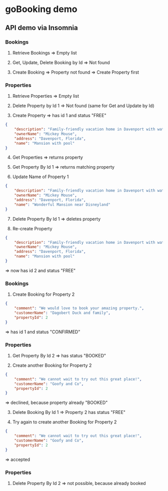 
# goBooking demo

## API demo via Insomnia

### Bookings

1. Retrieve Bookings => Empty list

2. Get, Update, Delete Booking by Id => Not found

3. Create Booking => Property not found => Create Property first

### Properties

1. Retrieve Properties => Empty list

2. Delete Property by Id 1 => Not found (same for Get and Update by Id)

3. Create Property => has id 1 and status "FREE"
```json
{
	"description": "Family-friendly vacation home in Davenport with water park.",
	"ownerName": "Mickey Mouse",
	"address": "Davenport, Florida",
	"name": "Mansion with pool"
}
```

4. Get Properties => returns property

5. Get Property By Id 1 => returns matching property

6. Update Name of Property 1
```json
{
    "description": "Family-friendly vacation home in Davenport with water park.",
	"ownerName": "Mickey Mouse",
	"address": "Davenport, Florida",
	"name": "Wonderful Mansion near Disneyland"
}
```

7. Delete Property By Id 1 => deletes property

8. Re-create Property
```json
{
	"description": "Family-friendly vacation home in Davenport with water park.",
	"ownerName": "Mickey Mouse",
	"address": "Davenport, Florida",
	"name": "Mansion with pool"
}
```
=> now has id 2 and status "FREE"


### Bookings

1. Create Booking for Property 2
```json
{
	"comment": "We would love to book your amazing property.",
	"customerName": "Dagobert Duck and family",
	"propertyId": 2
}
```
=> has id 1 and status "CONFIRMED"

### Properties

1. Get Property By Id 2 => has status "BOOKED"

2. Create another Booking for Property 2
```json
{
	"comment": "We cannot wait to try out this great place!",
	"customerName": "Goofy and Co",
	"propertyId": 2
}
```
=> declined, because property already "BOOKED"

3. Delete Booking By Id 1
=> Property 2 has status "FREE"

4. Try again to create another Booking for Property 2
```json
{
	"comment": "We cannot wait to try out this great place!",
	"customerName": "Goofy and Co",
	"propertyId": 2
}
```
=> accepted

### Properties

1. Delete Property By Id 2 => not possible, because already booked